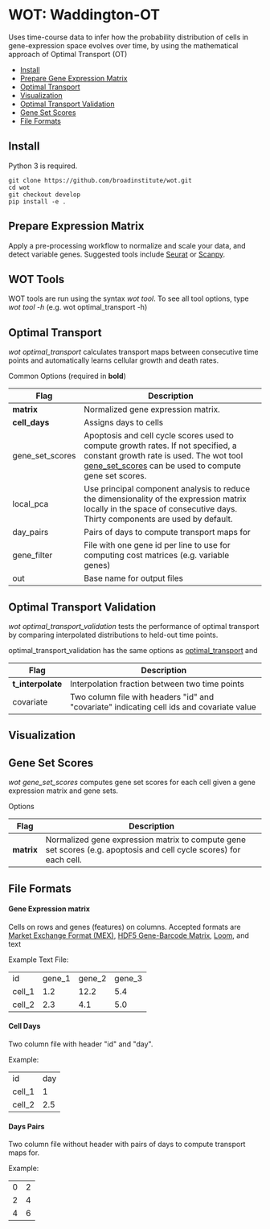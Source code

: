 # WOT: Waddington-OT

Uses time-course data to infer how the probability distribution of cells in gene-expression space evolves over time,
by using the mathematical approach of Optimal Transport (OT)

* [Install](#install)
* [Prepare Gene Expression Matrix](#prepare-expression-matrix)
* [Optimal Transport](#optimal_transport)
* [Visualization](#visualization)
* [Optimal Transport Validation](#optimal_transport_validation)
* [Gene Set Scores](#gene_set_score)
* [File Formats](#file_formats)



## <a name="install"></a> Install
Python 3 is required.

```
git clone https://github.com/broadinstitute/wot.git
cd wot
git checkout develop
pip install -e .
```

## <a name="prepare-expression-matrix"></a> Prepare Expression Matrix
Apply a pre-processing workflow to normalize and scale your data, and detect variable genes.
Suggested tools include [Seurat](https://satijalab.org/seurat/) or [Scanpy](http://scanpy.readthedocs.io/en/latest/).

    
## WOT Tools
WOT tools are run using the syntax *wot tool*. To see all tool options, type *wot tool -h* (e.g. wot optimal_transport -h)


## <a name="optimal_transport"></a> Optimal Transport
*wot optimal_transport* calculates transport maps between consecutive time points and automatically learns cellular growth and death rates.

Common Options (required in **bold**)

Flag | Description
--- | --- |
**matrix** | Normalized gene expression matrix.
**cell_days** | Assigns days to cells
gene_set_scores | Apoptosis and cell cycle scores used to compute growth rates. If not specified, a constant growth rate is used. The wot tool [gene_set_scores](#gene_set_scores) can be used to compute gene set scores.
local_pca | Use principal component analysis to reduce the dimensionality of the expression matrix locally in the space of consecutive days. Thirty components are used by default.
day_pairs | Pairs of days to compute transport maps for
gene_filter | File with one gene id per line to use for computing cost matrices (e.g. variable genes)
out | Base name for output files 


## <a name="validation">Optimal Transport Validation</a>
*wot optimal_transport_validation* tests the performance of optimal transport by comparing interpolated distributions to held-out time points.

optimal_transport_validation has the same options as [optimal_transport](#optimal_transport) and

Flag | Description
--- | --- |
**t_interpolate** | Interpolation fraction between two time points
covariate | Two column file with headers "id" and "covariate" indicating cell ids and covariate value



## <a name="visualization">Visualization</a>

## <a name="gene_set_scores">Gene Set Scores</a>
*wot gene_set_scores* computes gene set scores for each cell given a gene expression matrix and gene sets.

Options

Flag | Description
--- | --- |
**matrix** | Normalized gene expression matrix to compute gene set scores (e.g. apoptosis and cell cycle scores) for each cell.

## <a name="file_formats"></a> File Formats

#### <a name="matrix">Gene Expression matrix</a> 
Cells on rows and genes (features) on columns. Accepted formats are [Market Exchange Format (MEX)](https://support.10xgenomics.com/single-cell-gene-expression/software/pipelines/latest/output/matrices), [HDF5 Gene-Barcode Matrix](https://support.10xgenomics.com/single-cell-gene-expression/software/pipelines/latest/advanced/h5_matrices), [Loom](http://linnarssonlab.org/loompy/format/index.html), and text
    
Example Text File:
    
<table>
<tr><td>id</td><td>gene_1</td><td>gene_2</td><td>gene_3</td></tr>
<tr><td>cell_1</td><td>1.2</td><td>12.2</td><td>5.4</td></tr>
<tr><td>cell_2</td><td>2.3</td><td>4.1</td><td>5.0</td></tr>
</table>
   
       

#### <a name="cell_days">Cell Days</a>
Two column file with header "id" and "day".

Example:

<table>
<tr><td>id</td><td>day</td></tr>
<tr><td>cell_1</td><td>1</td></tr>
<tr><td>cell_2</td><td>2.5</td></tr>
</table>
  
#### <a name="day_pairs">Days Pairs</a> 
Two column file without header with pairs of days to compute transport maps for.

Example:

<table>
<tr><td>0</td><td>2</td></tr>
<tr><td>2</td><td>4</td></tr>
<tr><td>4</td><td>6</td></tr>
</table>
